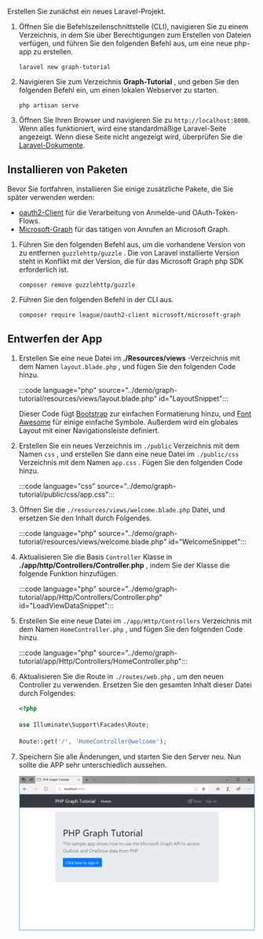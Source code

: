 <!-- markdownlint-disable MD002 MD041 -->

Erstellen Sie zunächst ein neues Laravel-Projekt.

1. Öffnen Sie die Befehlszeilenschnittstelle (CLI), navigieren Sie zu einem Verzeichnis, in dem Sie über Berechtigungen zum Erstellen von Dateien verfügen, und führen Sie den folgenden Befehl aus, um eine neue php-app zu erstellen.

    ```Shell
    laravel new graph-tutorial
    ```

1. Navigieren Sie zum Verzeichnis **Graph-Tutorial** , und geben Sie den folgenden Befehl ein, um einen lokalen Webserver zu starten.

    ```Shell
    php artisan serve
    ```

1. Öffnen Sie Ihren Browser und navigieren Sie zu `http://localhost:8000`. Wenn alles funktioniert, wird eine standardmäßige Laravel-Seite angezeigt. Wenn diese Seite nicht angezeigt wird, überprüfen Sie die [Laravel-Dokumente](https://laravel.com/docs/7.x).

## <a name="install-packages"></a>Installieren von Paketen

Bevor Sie fortfahren, installieren Sie einige zusätzliche Pakete, die Sie später verwenden werden:

- [oauth2-Client](https://github.com/thephpleague/oauth2-client) für die Verarbeitung von Anmelde-und OAuth-Token-Flows.
- [Microsoft-Graph](https://github.com/microsoftgraph/msgraph-sdk-php) für das tätigen von Anrufen an Microsoft Graph.

1. Führen Sie den folgenden Befehl aus, um die vorhandene Version von zu entfernen `guzzlehttp/guzzle` . Die von Laravel installierte Version steht in Konflikt mit der Version, die für das Microsoft Graph php SDK erforderlich ist.

    ```Shell
    composer remove guzzlehttp/guzzle
    ```

1. Führen Sie den folgenden Befehl in der CLI aus.

    ```Shell
    composer require league/oauth2-client microsoft/microsoft-graph
    ```

## <a name="design-the-app"></a>Entwerfen der App

1. Erstellen Sie eine neue Datei im **./Resources/views** -Verzeichnis mit dem Namen `layout.blade.php` , und fügen Sie den folgenden Code hinzu.

    :::code language="php" source="../demo/graph-tutorial/resources/views/layout.blade.php" id="LayoutSnippet":::

    Dieser Code fügt [Bootstrap](http://getbootstrap.com/) zur einfachen Formatierung hinzu, und [Font Awesome](https://fontawesome.com/) für einige einfache Symbole. Außerdem wird ein globales Layout mit einer Navigationsleiste definiert.

1. Erstellen Sie ein neues Verzeichnis im `./public` Verzeichnis mit dem Namen `css` , und erstellen Sie dann eine neue Datei im `./public/css` Verzeichnis mit dem Namen `app.css` . Fügen Sie den folgenden Code hinzu.

    :::code language="css" source="../demo/graph-tutorial/public/css/app.css":::

1. Öffnen Sie die `./resources/views/welcome.blade.php` Datei, und ersetzen Sie den Inhalt durch Folgendes.

    :::code language="php" source="../demo/graph-tutorial/resources/views/welcome.blade.php" id="WelcomeSnippet":::

1. Aktualisieren Sie die Basis `Controller` Klasse in **./app/http/Controllers/Controller.php** , indem Sie der Klasse die folgende Funktion hinzufügen.

    :::code language="php" source="../demo/graph-tutorial/app/Http/Controllers/Controller.php" id="LoadViewDataSnippet":::

1. Erstellen Sie eine neue Datei im `./app/Http/Controllers` Verzeichnis mit dem Namen `HomeController.php` , und fügen Sie den folgenden Code hinzu.

    :::code language="php" source="../demo/graph-tutorial/app/Http/Controllers/HomeController.php":::

1. Aktualisieren Sie die Route in `./routes/web.php` , um den neuen Controller zu verwenden. Ersetzen Sie den gesamten Inhalt dieser Datei durch Folgendes:

    ```php
    <?php

    use Illuminate\Support\Facades\Route;

    Route::get('/', 'HomeController@welcome');
    ```

1. Speichern Sie alle Änderungen, und starten Sie den Server neu. Nun sollte die APP sehr unterschiedlich aussehen.

    ![Screenshot der neu gestalteten Homepage](./images/create-app-01.png)
